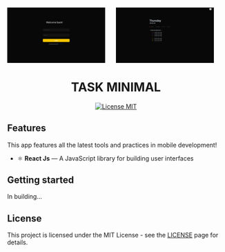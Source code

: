 <h1 align="center" style="display: flex;flex-direction: column;">
<br>
  <div style="display: flex;justify-content: space-between">
    <img src="./public/screen-login.png" alt="YOUR_PROJECT_NAME" width="45%">
  <img src="./public/screen-dashboard.png" alt="YOUR_PROJECT_NAME" width="45%">
  <div/>
<br>
<br>
</h1>

<h1 align="center"">
TASK MINIMAL
<br>
</h1>

<!-- <p align="center">A little description about your project</p> -->

<p align="center">
  <a href="https://opensource.org/licenses/MIT">
    <img src="https://img.shields.io/badge/License-MIT-blue.svg" alt="License MIT">
  </a>
</p>

## Features

[//]: # 'Add the features of your project here:'

This app features all the latest tools and practices in mobile development!

- ⚛️ **React Js** — A JavaScript library for building user interfaces

## Getting started

In building...

<!-- Describe here the way to use/install your project -->

## License

This project is licensed under the MIT License - see the [LICENSE](https://opensource.org/licenses/MIT) page for details.
